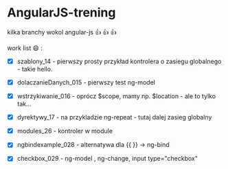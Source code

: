 # AngularJS-trening
kilka branchy wokol angular-js  :+1: :+1: :+1:


work list :smile: :

- [x] szablony_14  - pierwszy prosty przykład kontrolera o zasiegu globalnego - takie hello.
- [x] dolaczanieDanych_015 - pierwszy test ng-model
- [x] wstrzykiwanie_016 - oprócz $scope, mamy np. $location - ale to tylko tak...
- [x] dyrektywy_17 - na przykladzie ng-repeat - tutaj dalej zasieg globalny
- [x] modules_26 - kontroler w module
- [x] ngbindexample_028 - alternatywa dla {{ }} -> ng-bind
- [x] checkbox_029 - ng-model , ng-change, input type="checkbox"




